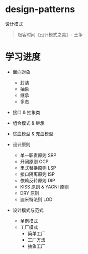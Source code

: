 # design-patterns
设计模式

> 极客时间《设计模式之美》- 王争

# 学习进度
* 面向对象
  * 封装
  * 抽象
  * 继承
  * 多态
* 接口 & 抽象类
* 组合模式 & 继承
* 贫血模型 & 充血模型
* 设计原则
  * 单一职责原则 SRP 
  * 开闭原则 OCP
  * 里式替换原则 LSP
  * 接口隔离原则 ISP
  * 依赖反转原则 DIP
  * KISS 原则 & YAGNI 原则
  * DRY 原则
  * 迪米特法则 LOD

* 设计模式与范式
  * 单例模式
  * 工厂模式
    * 简单工厂
    * 工厂方法
    * 抽象工厂